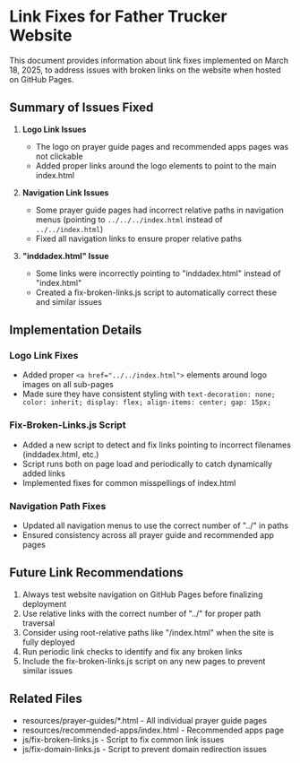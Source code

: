 # Link Fixes for Father Trucker Website

This document provides information about link fixes implemented on March 18, 2025, to address issues with broken links on the website when hosted on GitHub Pages.

## Summary of Issues Fixed

1. **Logo Link Issues**
   - The logo on prayer guide pages and recommended apps pages was not clickable
   - Added proper links around the logo elements to point to the main index.html

2. **Navigation Link Issues**
   - Some prayer guide pages had incorrect relative paths in navigation menus (pointing to `../../../index.html` instead of `../../index.html`)
   - Fixed all navigation links to ensure proper relative paths

3. **"inddadex.html" Issue**
   - Some links were incorrectly pointing to "inddadex.html" instead of "index.html"
   - Created a fix-broken-links.js script to automatically correct these and similar issues

## Implementation Details

### Logo Link Fixes
- Added proper `<a href="../../index.html">` elements around logo images on all sub-pages
- Made sure they have consistent styling with `text-decoration: none; color: inherit; display: flex; align-items: center; gap: 15px;`

### Fix-Broken-Links.js Script
- Added a new script to detect and fix links pointing to incorrect filenames (inddadex.html, etc.)
- Script runs both on page load and periodically to catch dynamically added links
- Implemented fixes for common misspellings of index.html

### Navigation Path Fixes
- Updated all navigation menus to use the correct number of "../" in paths
- Ensured consistency across all prayer guide and recommended app pages

## Future Link Recommendations

1. Always test website navigation on GitHub Pages before finalizing deployment
2. Use relative links with the correct number of "../" for proper path traversal
3. Consider using root-relative paths like "/index.html" when the site is fully deployed
4. Run periodic link checks to identify and fix any broken links
5. Include the fix-broken-links.js script on any new pages to prevent similar issues

## Related Files
- resources/prayer-guides/*.html - All individual prayer guide pages
- resources/recommended-apps/index.html - Recommended apps page
- js/fix-broken-links.js - Script to fix common link issues
- js/fix-domain-links.js - Script to prevent domain redirection issues
